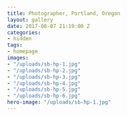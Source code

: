 ```yaml
---
title: Photographer, Portland, Oregon
layout: gallery
date: 2017-08-07 21:19:00 Z
categories:
- hidden
tags:
- homepage
images:
- "/uploads/sb-hp-1.jpg"
- "/uploads/sb-hp-2.jpg"
- "/uploads/sb-hp-3.jpg"
- "/uploads/sb-hp-4.jpg"
- "/uploads/sb-hp-5.jpg"
- "/uploads/sb-hp-6.jpg"
hero-image: "/uploads/sb-hp-1.jpg"
---
```

